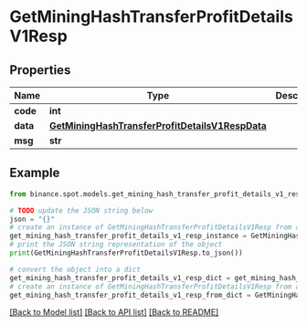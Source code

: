 # GetMiningHashTransferProfitDetailsV1Resp


## Properties

Name | Type | Description | Notes
------------ | ------------- | ------------- | -------------
**code** | **int** |  | [optional] 
**data** | [**GetMiningHashTransferProfitDetailsV1RespData**](GetMiningHashTransferProfitDetailsV1RespData.md) |  | [optional] 
**msg** | **str** |  | [optional] 

## Example

```python
from binance.spot.models.get_mining_hash_transfer_profit_details_v1_resp import GetMiningHashTransferProfitDetailsV1Resp

# TODO update the JSON string below
json = "{}"
# create an instance of GetMiningHashTransferProfitDetailsV1Resp from a JSON string
get_mining_hash_transfer_profit_details_v1_resp_instance = GetMiningHashTransferProfitDetailsV1Resp.from_json(json)
# print the JSON string representation of the object
print(GetMiningHashTransferProfitDetailsV1Resp.to_json())

# convert the object into a dict
get_mining_hash_transfer_profit_details_v1_resp_dict = get_mining_hash_transfer_profit_details_v1_resp_instance.to_dict()
# create an instance of GetMiningHashTransferProfitDetailsV1Resp from a dict
get_mining_hash_transfer_profit_details_v1_resp_from_dict = GetMiningHashTransferProfitDetailsV1Resp.from_dict(get_mining_hash_transfer_profit_details_v1_resp_dict)
```
[[Back to Model list]](../README.md#documentation-for-models) [[Back to API list]](../README.md#documentation-for-api-endpoints) [[Back to README]](../README.md)


